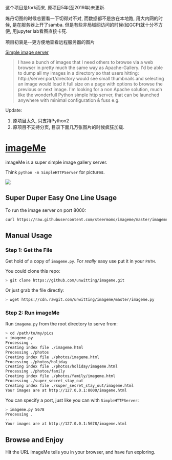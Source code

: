 这个项目是fork而来, 原项目5年(至2019年)未更新.

炼丹切图的时候总要看一下切得对不对, 而数据都不是放在本地跑, 用大内网的时候, 是在服务器上开了samba. 但是有些非局域网访问的时候(如GCP)就十分不方便, 用jupyter lab看图直接卡死.

项目初衷是--更方便地查看远程服务器的图片

[Simple image server](https://stackoverflow.com/questions/2463723/simple-image-server/26639617)
> I have a bunch of images that I need others to browse via a web browser in pretty much the same way as Apache-Gallery.
> I'd be able to dump all my images in a directory so that users hitting:
> http://server:port/directory
> would see small thumbnails and selecting an image would load it full size on a page with options to browse the previous or next image.
> I'm looking for a non Apache solution, much like the wonderfull Python simple http server, that can be launched anywhere with minimal configuration & fuss e.g.

Update:
1. 原项目太久, 只支持Python2
2. 原项目不支持分页, 目录下面几万张图片的时候疯狂加载.

# [imageMe](http://www.imageme.xyz/)

imageMe is a super simple image gallery server.

Think `python -m SimpleHTTPServer` for pictures.

![](http://www.imageme.xyz/images/screenshots/image_index.png)

## Super Duper Easy One Line Usage

To run the image server on port 8000:

```bash
curl https://raw.githubusercontent.com/steermomo/imageme/master/imageme.py | python
```

## Manual Usage

### Step 1: Get the File

Get hold of a copy of `imageme.py`. For _really_ easy use put it in your `PATH`.

You could clone this repo:

```bash
> git clone https://github.com/unwitting/imageme.git
```

Or just grab the file directly:

```bash
> wget https://cdn.rawgit.com/unwitting/imageme/master/imageme.py
```

### Step 2: Run imageMe

Run `imageme.py` from the root directory to serve from:

```bash
> cd /path/to/my/pics
> imageme.py
Processing .
Creating index file ./imageme.html
Processing ./photos
Creating index file ./photos/imageme.html
Processing ./photos/holiday
Creating index file ./photos/holiday/imageme.html
Processing ./photos/family
Creating index file ./photos/family/imageme.html
Processing ./super_secret_stay_out
Creating index file ./super_secret_stay_out/imageme.html
Your images are at http://127.0.0.1:8000/imageme.html
```

You can specify a port, just like you can with `SimpleHTTPServer`:

```bash
> imageme.py 5678
Processing .
...
Your images are at http://127.0.0.1:5678/imageme.html
```

## Browse and Enjoy

Hit the URL imageMe tells you in your browser, and have fun exploring.
